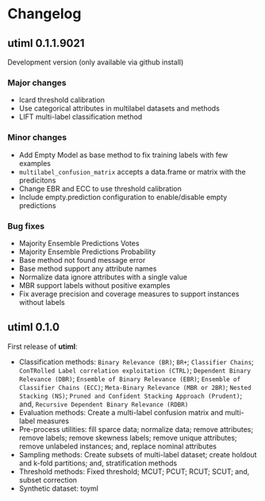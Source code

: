 # Changelog

## utiml 0.1.1.9021
Development version (only available via github install)

### Major changes
* lcard threshold calibration
* Use categorical attributes in multilabel datasets and methods
* LIFT multi-label classification method

### Minor changes
* Add Empty Model as base method to fix training labels with few examples
* `multilabel_confusion_matrix` accepts a data.frame or matrix with the predicitons
* Change EBR and ECC to use threshold calibration
* Include empty.prediction configuration to enable/disable empty predictions

### Bug fixes
* Majority Ensemble Predictions Votes
* Majority Ensemble Predictions Probability
* Base method not found message error
* Base method support any attribute names
* Normalize data ignore attributes with a single value
* MBR support labels without positive examples
* Fix average precision and coverage measures to support instances without labels

## utiml 0.1.0

First release of **utiml**:

* Classification methods: `Binary Relevance (BR)`; `BR+`; `Classifier Chains`;
  `ConTRolled Label correlation exploitation (CTRL)`; `Dependent Binary Relevance (DBR)`;
  `Ensemble of Binary Relevance (EBR)`; `Ensemble of Classifier Chains (ECC)`;
  `Meta-Binary Relevance (MBR or 2BR)`; `Nested Stacking (NS)`; 
  `Pruned and Confident Stacking Approach (Prudent)`; and, `Recursive Dependent Binary Relevance (RDBR)`
* Evaluation methods: Create a multi-label confusion matrix and multi-label measures
* Pre-process utilities: fill sparce data; normalize data; remove attributes; 
   remove labels; remove skewness labels; remove unique attributes; 
   remove unlabeled instances; and, replace nominal attributes
* Sampling methods: Create subsets of multi-label dataset; 
   create holdout and k-fold partitions; and, stratification methods
* Threshold methods: Fixed threshold; MCUT; PCUT; RCUT; SCUT; and, subset correction
* Synthetic dataset: toyml

